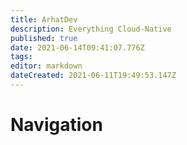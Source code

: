 ```yaml
---
title: ArhatDev
description: Everything Cloud-Native
published: true
date: 2021-06-14T09:41:07.776Z
tags: 
editor: markdown
dateCreated: 2021-06-11T19:49:53.147Z
---
```


# Navigation
